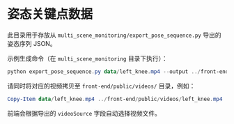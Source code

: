 # 姿态关键点数据

此目录用于存放从 `multi_scene_monitoring/export_pose_sequence.py` 导出的姿态序列 JSON。

示例生成命令（在 `multi_scene_monitoring` 目录下执行）：

```powershell
python export_pose_sequence.py data/left_knee.mp4 --output ../front-end/public/poses/left_knee_sequence.json --frame-stride 2
```

请同时将对应的视频拷贝至 `front-end/public/videos/` 目录，例如：

```powershell
Copy-Item data/left_knee.mp4 ../front-end/public/videos/left_knee.mp4
```

前端会根据导出的 `videoSource` 字段自动选择视频文件。